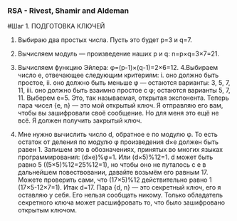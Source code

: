 ### RSA -  Rivest, Shamir and Aldeman


#Шаг 1. ПОДГОТОВКА КЛЮЧЕЙ

  1. Выбираю два простых числа. Пусть это будет p=3 и q=7.
  2. Вычисляем модуль — произведение наших p и q: n=p×q=3×7=21.
  3. Вычисляем функцию Эйлера: φ=(p-1)×(q-1)=2×6=12.
  4.Выбираем число e, отвечающее следующим критериям: 
    i. оно должно быть простое, 
    ii. оно должно быть меньше φ — остаются варианты: 3, 5, 7, 11, 
    iii. оно должно быть взаимно простое с φ; остаются варианты 5, 7, 11. Выберем e=5. Это, так называемая, открытая экспонента.
  Теперь пара чисел {e, n} — это мой открытый ключ. Я отправляю его вам, чтобы вы зашифровали своё сообщение. Но для меня это ещё не всё. Я должен получить закрытый ключ.
  
  5. Мне нужно вычислить число d, обратное е по модулю φ. То есть остаток от деления по модулю φ произведения d×e должен быть равен 1. 
     Запишем это в обозначениях, принятых во многих языках программирования: (d×е)%φ=1. Или (d×5)%12=1. d может быть равно 5 ((5×5)%12=25%12=1), но чтобы оно не путалось с e в          дальнейшем повествовании, давайте возьмём его равным 17. Можете проверить сами, что (17×5)%12 действительно равно 1 (17×5-12×7=1). Итак d=17. Пара {d, n} — это секретный          ключ, его я оставляю у себя. Его нельзя сообщать никому. Только обладатель секретного ключа может расшифровать то, что было зашифровано открытым ключом.
